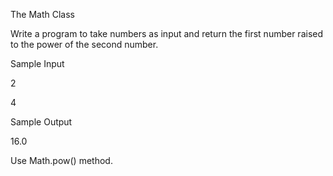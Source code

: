 The Math Class

Write a program to take numbers as input and return the first number raised to the power of the second number.

Sample Input

2

4

Sample Output

16.0

Use Math.pow() method.
